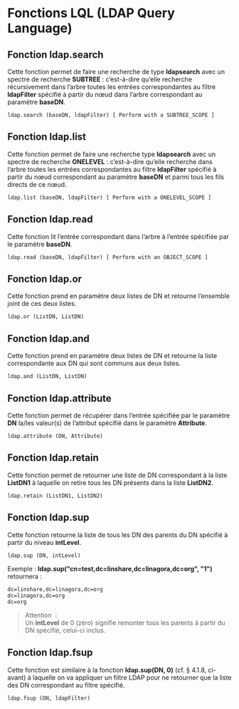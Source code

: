 # Fonctions LQL (LDAP Query Language)

## Fonction __ldap.search__
Cette fonction permet de faire une recherche de type __ldapsearch__ avec un spectre de recherche __SUBTREE__ : c’est-à-dire qu’elle recherche récursivement dans l’arbre toutes les entrées correspondantes au filtre __ldapFilter__ spécifié à partir du nœud dans l’arbre correspondant au paramètre __baseDN__.
```
ldap.search (baseDN, ldapFilter) [ Perform with a SUBTREE_SCOPE ]
```

## Fonction __ldap.list__
Cette fonction permet de faire une recherche type __ldapsearch__ avec un spectre de recherche __ONELEVEL__ : c’est-à-dire qu’elle recherche dans l’arbre toutes les entrées correspondantes au filtre __ldapFilter__ spécifié à partir du nœud correspondant au paramètre __baseDN__ et parmi tous les fils directs de ce nœud.
```
ldap.list (baseDN, ldapFilter) [ Perform with a ONELEVEL_SCOPE ]
```

## Fonction __ldap.read__
Cette fonction lit l’entrée correspondant dans l’arbre à l’entrée spécifiée par le paramètre __baseDN__.
```
ldap.read (baseDN, ldapFilter) [ Perform with an OBJECT_SCOPE ]
```

## Fonction __ldap.or__
Cette fonction prend en paramètre deux listes de DN et retourne l’ensemble joint de ces deux listes.
```
ldap.or (ListDN, ListDN)
```

## Fonction __ldap.and__
Cette fonction prend en paramètre deux listes de DN et retourne la liste correspondante aux DN qui sont communs aux deux listes.
```
ldap.and (ListDN, ListDN)
```

## Fonction __ldap.attribute__
Cette fonction permet de récupérer dans l’entrée spécifiée par le paramètre __DN__ la/les valeur(s) de l’attribut spécifié dans le paramètre __Attribute__.
```
ldap.attribute (DN, Attribute)
```

## Fonction __ldap.retain__
Cette fonction permet de retourner une liste de DN correspondant à la liste __ListDN1__ à laquelle on retire tous les DN présents dans la liste __ListDN2__.
```
ldap.retain (ListDN1, ListDN2)
```

## Fonction __ldap.sup__
Cette fonction retourne la liste de tous les DN des parents du DN spécifié à partir du niveau __intLevel__.
```
ldap.sup (DN, intLevel)
```
Exemple : __ldap.sup("cn=test,dc=linshare,dc=linagora,dc=org", "1")__ retournera :
```
dc=linshare,dc=linagora,dc=org
dc=linagora,dc=org
dc=org
```
> Attention  :<br/>
Un __intLevel__ de 0 (zéro) signifie remonter tous les parents à partir du DN spécifié, celui-ci inclus.

## Fonction __ldap.fsup__
Cette fonction est similaire à la fonction __ldap.sup(DN, 0)__ (cf. § 4.1.8, ci-avant) à laquelle on va appliquer un filtre LDAP pour ne retourner que la liste des DN correspondant au filtre spécifié.
```
ldap.fsup (DN, ldapFilter)
```
